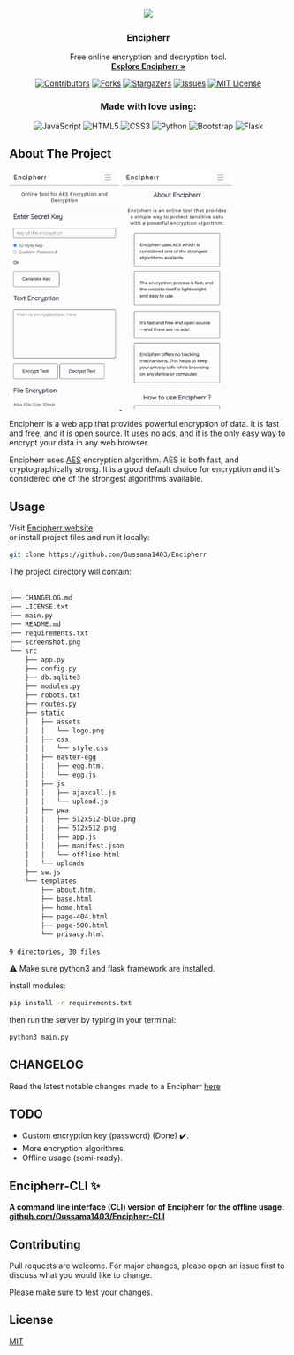 <p align="center">
  <a href="https://encipherr.pythonanywhere.com/">
    <img src="https://github.com/Oussama1403/Encipherr/blob/main/src/static/pwa/512x512-blue.png" width="100">
  </a>
  <h3 align="center">Encipherr</h3>

 
  <p align="center">
    Free online encryption and decryption tool.
    <br>
    <a href="https://encipherr.pythonanywhere.com/"><strong> Explore Encipherr »</strong></a>
  </p>
</p>

<!-- PROJECT SHIELDS -->
<!--
*** I'm using markdown "reference style" links for readability.
*** Reference links are enclosed in brackets [ ] instead of parentheses ( ).
*** See the bottom of this document for the declaration of the reference variables
*** for contributors-url, forks-url, etc. This is an optional, concise syntax you may use.
*** https://www.markdownguide.org/basic-syntax/#reference-style-links
-->
<div align="center">

[contributors-shield]: https://img.shields.io/github/contributors/Oussama1403/Encipherr.svg?style=for-the-badge
[contributors-url]: https://github.com/Oussama1403/Encipherr/graphs/contributors
[forks-shield]: https://img.shields.io/github/forks/Oussama1403/Encipherr.svg?style=for-the-badge
[forks-url]: https://github.com/Oussama1403/Encipherr/network/members
[stars-shield]: https://img.shields.io/github/stars/Oussama1403/Encipherr.svg?style=for-the-badge
[stars-url]: https://github.com/Oussama1403/Encipherr/stargazers
[issues-shield]: https://img.shields.io/github/issues/Oussama1403/Encipherr.svg?style=for-the-badge
[issues-url]: https://github.com/Oussama1403/Encipherr/issues
[license-shield]: https://img.shields.io/github/license/Oussama1403/Encipherr.svg?style=for-the-badge
[license-url]: https://github.com/Oussama1403/Encipherr/blob/main/LICENSE.txt

[![Contributors][contributors-shield]][contributors-url]
[![Forks][forks-shield]][forks-url]
[![Stargazers][stars-shield]][stars-url]
[![Issues][issues-shield]][issues-url]
[![MIT License][license-shield]][license-url]


### Made with love using:
![JavaScript](https://img.shields.io/badge/javascript-%23323330.svg?style=for-the-badge&logo=javascript&logoColor=%23F7DF1E) ![HTML5](https://img.shields.io/badge/html5-%23E34F26.svg?style=for-the-badge&logo=html5&logoColor=white) ![CSS3](https://img.shields.io/badge/css3-%231572B6.svg?style=for-the-badge&logo=css3&logoColor=white) ![Python](https://img.shields.io/badge/python-%2314354C.svg?style=for-the-badge&logo=python&logoColor=white) ![Bootstrap](https://img.shields.io/badge/bootstrap-%23563D7C.svg?style=for-the-badge&logo=bootstrap&logoColor=white) ![Flask](https://img.shields.io/badge/flask-%23000.svg?style=for-the-badge&logo=flask&logoColor=white)

</div>

## About The Project

<!-- [![screenshot](screenshot.png)](https://encipherr.pythonanywhere.com/) -->
<a href="https://encipherr.pythonanywhere.com/"><img src="scrn_1.png" width="200" />  <img src="scrn_2.png" width="200" /></a>

Encipherr is a web app that provides powerful encryption of data. It is fast and free, and it is open source. It uses no ads, and it is the only easy way to encrypt your data in any web browser.

Encipherr uses <a href="https://fr.wikipedia.org/wiki/Advanced_Encryption_Standard" target="_blank">AES</a> encryption algorithm. 
AES is both fast, and cryptographically strong. It is a good default choice for encryption and it's considered one of the strongest algorithms available.  

## Usage
Visit <a href="https://Encipherr.pythonanywhere.com/" target="_blank">Encipherr website</a> \
or install project files and run it locally:

```bash
git clone https://github.com/Oussama1403/Encipherr

```
The project directory will contain:

```
.
├── CHANGELOG.md
├── LICENSE.txt
├── main.py
├── README.md
├── requirements.txt
├── screenshot.png
└── src
    ├── app.py
    ├── config.py
    ├── db.sqlite3
    ├── modules.py
    ├── robots.txt
    ├── routes.py
    ├── static
    │   ├── assets
    │   │   └── logo.png
    │   ├── css
    │   │   └── style.css
    │   ├── easter-egg
    │   │   ├── egg.html
    │   │   └── egg.js
    │   ├── js
    │   │   ├── ajaxcall.js
    │   │   └── upload.js
    │   ├── pwa
    │   │   ├── 512x512-blue.png
    │   │   ├── 512x512.png
    │   │   ├── app.js
    │   │   ├── manifest.json
    │   │   └── offline.html
    │   └── uploads
    ├── sw.js
    └── templates
        ├── about.html
        ├── base.html
        ├── home.html
        ├── page-404.html
        ├── page-500.html
        └── privacy.html

9 directories, 30 files

```

:warning: Make sure python3 and flask framework are installed.

install modules:
```bash
pip install -r requirements.txt
```
then run the server by typing in your terminal:

```python
python3 main.py
```
## CHANGELOG
Read the latest notable changes made to a Encipherr [here](CHANGELOG.md)

## TODO
- Custom encryption key (password) (Done) :heavy_check_mark:.
- More encryption algorithms.
- Offline usage (semi-ready).

## Encipherr-CLI :sparkles:

<b>A command line interface (CLI) version of Encipherr for the offline usage.
<a href="https://github.com/Oussama1403/Encipherr-CLI">github.com/Oussama1403/Encipherr-CLI</a></b>

## Contributing
Pull requests are welcome. For major changes, please open an issue first to discuss what you would like to change.

Please make sure to test your changes.

## License
[MIT](https://choosealicense.com/licenses/mit/)
